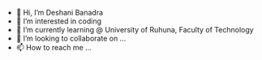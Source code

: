 - 👋 Hi, I’m Deshani Banadra
- 👀 I’m interested in coding
- 🌱 I’m currently learning @ University of Ruhuna, Faculty of Technology
- 💞️ I’m looking to collaborate on ...
- 📫 How to reach me ...

<!---
BANDARAKDT/BANDARAKDT is a ✨ special ✨ repository because its `README.md` (this file) appears on your GitHub profile.
You can click the Preview link to take a look at your changes.
--->
